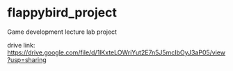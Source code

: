 # flappybird_project
Game development lecture lab project

drive link: https://drive.google.com/file/d/1lKxteLOWriYut2E7n5J5mcIbOyJ3aP05/view?usp=sharing 
